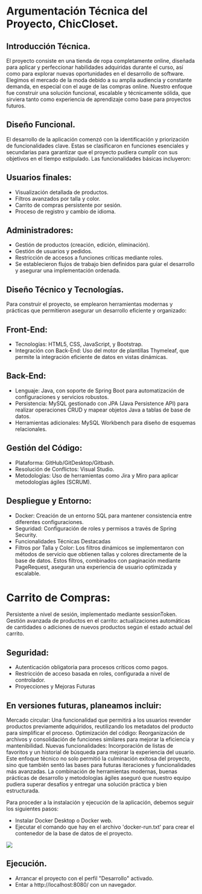 # Argumentación Técnica del Proyecto, ChicCloset.

## Introducción Técnica.

El proyecto consiste en una tienda de ropa completamente online, diseñada para aplicar y perfeccionar habilidades adquiridas durante el curso, así como para explorar nuevas oportunidades en el desarrollo de software. Elegimos el mercado de la moda debido a su amplia audiencia y constante demanda, en especial con el auge de las compras online. Nuestro enfoque fue construir una solución funcional, escalable y técnicamente sólida, que sirviera tanto como experiencia de aprendizaje como base para proyectos futuros.

## Diseño Funcional.

El desarrollo de la aplicación comenzó con la identificación y priorización de funcionalidades clave. Estas se clasificaron en funciones esenciales y secundarias para garantizar que el proyecto pudiera cumplir con sus objetivos en el tiempo estipulado. Las funcionalidades básicas incluyeron:

## Usuarios finales:

- Visualización detallada de productos.
- Filtros avanzados por talla y color.
- Carrito de compras persistente por sesión.
- Proceso de registro y cambio de idioma.

## Administradores:

- Gestión de productos (creación, edición, eliminación).
- Gestión de usuarios y pedidos.
- Restricción de accesos a funciones críticas mediante roles.
- Se establecieron flujos de trabajo bien definidos para guiar el desarrollo y asegurar una implementación ordenada.

## Diseño Técnico y Tecnologías.

Para construir el proyecto, se emplearon herramientas modernas y prácticas que permitieron asegurar un desarrollo eficiente y organizado:

## Front-End:

- Tecnologías: HTML5, CSS, JavaScript, y Bootstrap.
- Integración con Back-End: Uso del motor de plantillas Thymeleaf, que permite la integración eficiente de datos en vistas dinámicas.

## Back-End:

- Lenguaje: Java, con soporte de Spring Boot para automatización de configuraciones y servicios robustos.
- Persistencia: MySQL gestionado con JPA (Java Persistence API) para realizar operaciones CRUD y mapear objetos Java a tablas de base de datos.
- Herramientas adicionales: MySQL Workbench para diseño de esquemas relacionales.

## Gestión del Código:

- Plataforma: GitHub/GitDesktop/Gitbash.
- Resolución de Conflictos: Visual Studio.
- Metodologías: Uso de herramientas como Jira y Miro para aplicar metodologías ágiles (SCRUM).

## Despliegue y Entorno:

- Docker: Creación de un entorno SQL para mantener consistencia entre diferentes configuraciones.
- Seguridad: Configuración de roles y permisos a través de Spring Security.
- Funcionalidades Técnicas Destacadas
- Filtros por Talla y Color: Los filtros dinámicos se implementaron con métodos de servicio que obtienen tallas y colores directamente de la base de datos. Estos filtros, combinados con paginación mediante PageRequest, aseguran una experiencia de usuario optimizada y escalable.

# Carrito de Compras:

Persistente a nivel de sesión, implementado mediante sessionToken.
Gestión avanzada de productos en el carrito: actualizaciones automáticas de cantidades o adiciones de nuevos productos según el estado actual del carrito.

## Seguridad:

- Autenticación obligatoria para procesos críticos como pagos.
- Restricción de acceso basada en roles, configurada a nivel de controlador.
- Proyecciones y Mejoras Futuras

## En versiones futuras, planeamos incluir:

Mercado circular: Una funcionalidad que permitirá a los usuarios revender productos previamente adquiridos, reutilizando los metadatos del producto para simplificar el proceso.
Optimización del código: Reorganización de archivos y consolidación de funciones similares para mejorar la eficiencia y mantenibilidad.
Nuevas funcionalidades: Incorporación de listas de favoritos y un historial de búsqueda para mejorar la experiencia del usuario.
Este enfoque técnico no solo permitió la culminación exitosa del proyecto, sino que también sentó las bases para futuras iteraciones y funcionalidades más avanzadas. La combinación de herramientas modernas, buenas prácticas de desarrollo y metodologías ágiles aseguró que nuestro equipo pudiera superar desafíos y entregar una solución práctica y bien estructurada.

Para proceder a la instalación y ejecución de la aplicación, debemos seguir los siguientes pasos:

 - Instalar Docker Desktop o Docker web.
 - Ejecutar el comando que hay en el archivo 'docker-run.txt' para crear el contenedor de la base de datos de el proyecto.

<img src="src/main/resources/static/img/desarrollo.png">

## Ejecución. 

- Arrancar el proyecto con el perfil "Desarrollo" activado.
- Entar a http://localhost:8080/ con un navegador.
